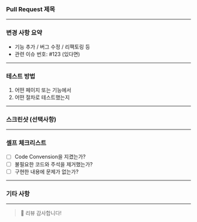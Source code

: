 ### Pull Request 제목
<!-- 간결하고 명확한 제목 작성 (예: fix: 로그인 실패 시 오류 메시지 출력) -->

---

### 변경 사항 요약
<!-- 이 PR에서 어떤 변경이 있었는지 요약해주세요 -->
- 기능 추가 / 버그 수정 / 리팩토링 등
- 관련 이슈 번호: #123 (있다면)

---

### 테스트 방법
<!-- 구현한 내용을 어떻게 확인할 수 있는지, 어떻게 테스트할 수 있는지 설명하세요 -->
1. 어떤 페이지 또는 기능에서
2. 어떤 절차로 테스트했는지

---

### 스크린샷 (선택사항)
<!-- 변경 사항을 보여줄 스크린샷을 첨부해주세요 -->

---

### 셀프 체크리스트
- [ ] Code Convension을 지켰는가?
- [ ] 불필요한 코드와 주석을 제거했는가?
- [ ] 구현한 내용에 문제가 없는가?

---

### 기타 사항
<!-- 리뷰어에게 전달하고 싶은 메시지나 참고할 만한 내용을 적어주세요 -->

---

> 🙏 리뷰 감사합니다!